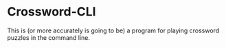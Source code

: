 # Crossword-CLI
This is (or more accurately is going to be) a program for playing crossword puzzles in the command line.
